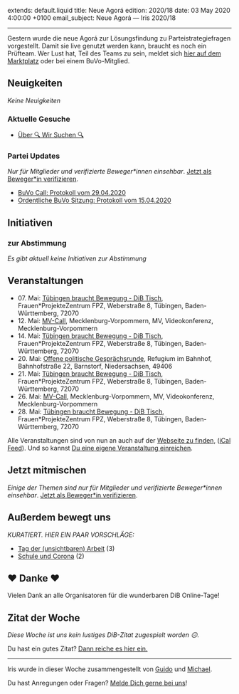 
extends: default.liquid
title: Neue Agorá
edition: 2020/18
date: 03 May 2020 4:00:00 +0100
email_subject: Neue Agorá — Iris 2020/18

---
Gestern wurde die neue Agorá zur Lösungsfindung zu Parteistrategiefragen vorgestellt. Damit sie live genutzt werden kann, braucht es noch ein Prüfteam. Wer Lust hat, Teil des Teams zu sein, meldet sich [hier auf dem Marktplatz](https://marktplatz.bewegung.jetzt/t/wir-suchen-dich-fuers-neue-agora-pruefteam/34248) oder bei einem BuVo-Mitglied.

## Neuigkeiten

_Keine Neuigkeiten_

### Aktuelle Gesuche

 - [Über 🔍 Wir Suchen 🔍](https://marktplatz.bewegung.jetzt/t/ueber-wir-suchen/8837)

### Partei Updates

_Nur für Mitglieder und verifizierte Beweger\*innen einsehbar_. [Jetzt als Beweger\*in verifizieren](https://bewegung.jetzt/bewegerin-werden/).

 - [BuVo Call: Protokoll vom 29.04.2020](https://marktplatz.bewegung.jetzt/t/buvo-call-protokoll-vom-29-04-2020/34295)
 - [Ordentliche BuVo Sitzung: Protokoll vom 15.04.2020](https://marktplatz.bewegung.jetzt/t/ordentliche-buvo-sitzung-protokoll-vom-15-04-2020/34196)

## Initiativen

### zur Abstimmung
_Es gibt aktuell keine Initiativen zur Abstimmung_

## Veranstaltungen

 - 07.&nbsp;Mai: [Tübingen braucht Bewegung - DiB Tisch](https://bewegung.jetzt/veranstaltungen/tuebingen-braucht-bewegung-dib-tisch-2-2020-05-07/), Frauen\*ProjekteZentrum FPZ, Weberstraße 8, Tübingen, Baden-Württemberg, 72070
 - 12.&nbsp;Mai: [MV-Call](https://bewegung.jetzt/veranstaltungen/mv-call/), Mecklenburg-Vorpommern, MV, Videokonferenz, Mecklenburg-Vorpommern
 - 14.&nbsp;Mai: [Tübingen braucht Bewegung - DiB Tisch](https://bewegung.jetzt/veranstaltungen/tuebingen-braucht-bewegung-dib-tisch-2-2020-05-14/), Frauen\*ProjekteZentrum FPZ, Weberstraße 8, Tübingen, Baden-Württemberg, 72070
 - 20.&nbsp;Mai: [Offene politische Gesprächsrunde](https://bewegung.jetzt/veranstaltungen/offene-politische-gespraechsrunde-2020-05-20/), Refugium im Bahnhof, Bahnhofstraße 22, Barnstorf, Niedersachsen, 49406
 - 21.&nbsp;Mai: [Tübingen braucht Bewegung - DiB Tisch](https://bewegung.jetzt/veranstaltungen/tuebingen-braucht-bewegung-dib-tisch-2-2020-05-21/), Frauen\*ProjekteZentrum FPZ, Weberstraße 8, Tübingen, Baden-Württemberg, 72070
 - 26.&nbsp;Mai: [MV-Call](https://bewegung.jetzt/veranstaltungen/mv-call/), Mecklenburg-Vorpommern, MV, Videokonferenz, Mecklenburg-Vorpommern
 - 28.&nbsp;Mai: [Tübingen braucht Bewegung - DiB Tisch](https://bewegung.jetzt/veranstaltungen/tuebingen-braucht-bewegung-dib-tisch-2-2020-05-28/), Frauen\*ProjekteZentrum FPZ, Weberstraße 8, Tübingen, Baden-Württemberg, 72070

Alle Veranstaltungen sind von nun an auch auf der [Webseite zu finden](https://bewegung.jetzt/veranstaltungen/), ([iCal Feed](https://bewegung.jetzt/?ical=1)). Und so kannst [Du eine eigene Veranstaltung einreichen](https://marktplatz.bewegung.jetzt/t/eine-veranstaltung-auf-der-webseite-einreichen/21379).

## Jetzt mitmischen

_Einige der Themen sind nur für Mitglieder und verifizierte Beweger\*innen einsehbar_. [Jetzt als Beweger\*in verifizieren](https://bewegung.jetzt/bewegerin-werden/).


## Außerdem bewegt uns

_KURATIERT. HIER EIN PAAR VORSCHLÄGE:_
 - [Tag der (unsichtbaren) Arbeit](https://marktplatz.bewegung.jetzt/t/tag-der-unsichtbaren-arbeit/34314) (3)
 - [Schule und Corona](https://marktplatz.bewegung.jetzt/t/schule-und-corona/34296) (2)

## ❤️ Danke ❤️
Vielen Dank an alle Organisatoren für die wunderbaren DiB Online-Tage!

## Zitat der Woche
_Diese Woche ist uns kein lustiges DiB-Zitat zugespielt worden ☹._

Du hast ein gutes Zitat? [Dann reiche es hier ein.](https://marktplatz.bewegung.jetzt/t/lustige-dib-zitate/10175)


---

Iris wurde in dieser Woche zusammengestellt von [Guido](https://marktplatz.bewegung.jetzt/u/Guido/) und [Michael](https://marktplatz.bewegung.jetzt/u/MichaelVoss/).

Du hast Anregungen oder Fragen? [Melde Dich gerne bei uns](https://marktplatz.bewegung.jetzt/t/neu-iris-die-woechtliche-zusammenfasssung-zum-sonntagsbrunch/10990)!

